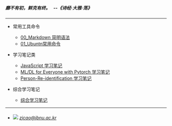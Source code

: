 
##### 靡不有初，鲜克有终。 &nbsp; --《诗经·大雅·荡》

---

- 常用工具命令

  - [00_Markdown 简明语法](./Diary/06_Markdown-Commands.md)
  - [01_Ubuntn常用命令](./Diary/00_Conda-Commands.md)

  
- 学习笔记类

  - [JavaScript 学习笔记](./JavaScript)
  - [ML/DL for Everyone with Pytorch 学习笔记](./ML-DL-Pytorch)
  - [Person-Re-identification 学习笔记](./Person-Re-identification)

- 综合学习笔记
  
  - [综合学习笔记](./Diary)
    
  
  
---

- ###### ![](./images/mail.ico) *zjcao@jbnu.ac.kr* 

